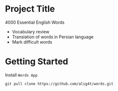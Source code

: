 
# Project Title

4000 Essential English Words



- Vocabulary review
- Translation of words in Persian language
- Mark difficult words

# Getting Started

Install `Words App`

```
git pull clone https://github.com/alig4t/words.git
```


